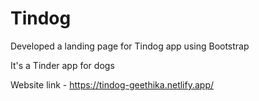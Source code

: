 # Tindog
Developed a landing page for Tindog app using Bootstrap

It's a Tinder app for dogs

Website link - https://tindog-geethika.netlify.app/
